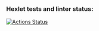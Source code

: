 ### Hexlet tests and linter status:
[![Actions Status](https://github.com/yavictor/layout-designer-project-lvl1/workflows/hexlet-check/badge.svg)](https://github.com/yavictor/layout-designer-project-lvl1/actions)